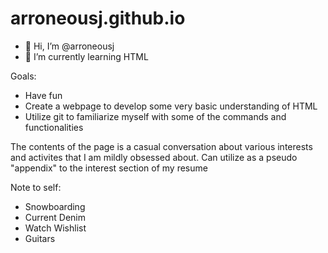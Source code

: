 # arroneousj.github.io

- 👋 Hi, I’m @arroneousj
- 🌱 I’m currently learning HTML

Goals:
- Have fun
- Create a webpage to develop some very basic understanding of HTML
- Utilize git to familiarize myself with some of the commands and functionalities

The contents of the page is a casual conversation about various interests and activites that I am mildly obsessed about.
Can utilize as a pseudo "appendix" to the interest section of my resume

Note to self:
 - Snowboarding
 - Current Denim
 - Watch Wishlist
 - Guitars
